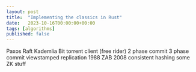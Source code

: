 ```yaml
---
layout: post
title:  "Implementing the classics in Rust"
date:   2023-10-16T00:00:00+00:00
tags: [algorithms]
published: false
---
```


Paxos
Raft
Kademlia
Bit torrent client (free rider)
2 phase commit
3 phase commit
viewstamped replication 1988
ZAB 2008
consistent hashing
some ZK stuff
